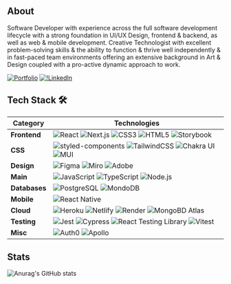 ## About

Software Developer with experience across the full software development lifecycle with a strong foundation in UI/UX Design, frontend & backend, as well as web & mobile development. 
Creative Technologist with excellent problem-solving skills & the ability to function & thrive well independently & in fast-paced team environments offering an extensive background in Art & Design coupled with a pro-active dynamic approach to work. 

[![Portfolio](https://img.shields.io/badge/-anastasia--starostina.xyz-%23255957?logo=react)](https://anastasia-starostina.xyz/) [![!LinkedIn](https://img.shields.io/badge/-Anastasia%20Starostina-%2328AFB0?logo=linkedin)](https://www.linkedin.com/notifications/?filter=all)

## Tech Stack 🛠️

| **Category** |  **Technologies** |
| - | - |
| **Frontend** | ![React](https://img.shields.io/badge/-React-blue?logo=react) ![Next.js](https://img.shields.io/badge/-Next.js-green?logo=nextdotjs) ![CSS3](https://img.shields.io/badge/-CSS3-yellowgreen?logo=css3) ![HTML5](https://img.shields.io/badge/-HTML5-important?logo=html5) ![Storybook](https://img.shields.io/badge/-Storybook-%23792359?logo=storybook) |
|  **CSS** | ![styled-components](https://img.shields.io/badge/-Styled%20Components-%23843B62?logo=styledcomponents) ![TailwindCSS](https://img.shields.io/badge/-TailwindCSS-%2348639C?logo=tailwindcss) ![Chakra UI](https://img.shields.io/badge/-Chakra%20UI-%2329E7CD?logo=chakraui) ![MUI](https://img.shields.io/badge/-MUI-%233993DD?logo=mui)
| **Design** | ![Figma](https://img.shields.io/badge/-Figma-%23880044?logo=figma) ![Miro](https://img.shields.io/badge/-Miro-%23FDCA40?logo=miro) ![Adobe](https://img.shields.io/badge/-Adobe-%232f4858?logo=adobe)
| **Main** | ![JavaScript](https://img.shields.io/badge/-JavaScript-orange?logo=javascript) ![TypeScript](https://img.shields.io/badge/-TypeScript-%23222E50?logo=typescript) ![Node.js](https://img.shields.io/badge/-Node.js-success?logo=nodedotjs) 
| **Databases** | ![PostgreSQL](https://img.shields.io/badge/-PostgreSQL-141b41?logo=postgresql) ![MondoDB](https://img.shields.io/badge/-MongoDB-%23417b5a?logo=mongodb)
| **Mobile** | ![React Native](https://img.shields.io/badge/-React%20Native-blueviolet?logo=react)
| **Cloud** | ![Heroku](https://img.shields.io/badge/-Heroku-purple?logo=heroku) ![Netlify](https://img.shields.io/badge/-Netlify-green?logo=netlify) ![Render](https://img.shields.io/badge/-Render-ff69b4?logo=render) ![MongoBD Atlas](https://img.shields.io/badge/-MongoDB%20Atlas-darkgreen?logo=mongodb)
| **Testing** | ![Jest](https://img.shields.io/badge/-Jest-%23A44200?logo=jest) ![Cypress](https://img.shields.io/badge/-Cypress-%2344CCFF?logo=cypress) ![React Testing Library](https://img.shields.io/badge/-React%20Testing%20Library-%234A4063?logo=testinglibrary) ![Vitest](https://img.shields.io/badge/-Vitest-%23628B48?logo=vitest)
| **Misc** | ![Auth0](https://img.shields.io/badge/-Auth0-%2393032e?logo=auth0) ![Apollo](https://img.shields.io/badge/-Apollo-%238d86c9?logo=apollographql)

## Stats

![Anurag's GitHub stats](https://github-readme-stats.vercel.app/api?username=nsstarr&show_icons=true&theme=dracula)

 <img src="https://komarev.com/ghpvc/?username=anastasia-starostina&style=flat-square&color=blue" alt=""/>
